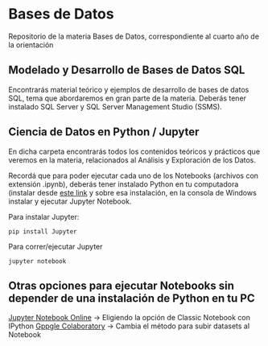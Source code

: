 # Bases de Datos
Repositorio de la materia Bases de Datos, correspondiente al cuarto año de la orientación

## Modelado y Desarrollo de Bases de Datos SQL
Encontrarás material teórico y ejemplos de desarrollo de bases de datos SQL, tema que abordaremos en gran parte de la materia. 
Deberás tener instalado SQL Server y SQL Server Management Studio (SSMS). 

## Ciencia de Datos en Python / Jupyter
En dicha carpeta encontrarás todos los contenidos teóricos y prácticos que veremos en la materia, relacionados al Análisis y Exploración de los Datos. 

Recordá que para poder ejecutar cada uno de los Notebooks (archivos con extensión .ipynb), deberás tener instalado Python en tu computadora (instalar desde [este link](http://www.python.org) y sobre esa instalación, en la consola de Windows instalar y ejecutar Jupyter Notebook.

Para instalar Jupyter:

`pip install Jupyter`

Para correr/ejecutar Jupyter 

`jupyter notebook`

## Otras opciones para ejecutar Notebooks sin depender de una instalación de Python en tu PC 

[Jupyter Notebook Online](https://jupyter.org/try) -> Eligiendo la opción de Classic Notebook con IPython
[Gppgle Colaboratory](https://colab.research.google.com) -> Cambia el método para subir datasets al Notebook
